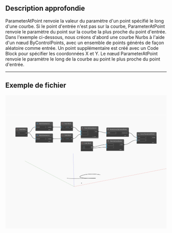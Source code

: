 ## Description approfondie
ParameterAtPoint renvoie la valeur du paramètre d'un point spécifié le long d'une courbe. Si le point d'entrée n'est pas sur la courbe, ParameterAtPoint renvoie le paramètre du point sur la courbe la plus proche du point d'entrée. Dans l'exemple ci-dessous, nous créons d'abord une courbe Nurbs à l'aide d'un nœud ByControlPoints, avec un ensemble de points générés de façon aléatoire comme entrée. Un point supplémentaire est créé avec un Code Block pour spécifier les coordonnées X et Y. Le nœud ParameterAtPoint renvoie le paramètre le long de la courbe au point le plus proche du point d'entrée.
___
## Exemple de fichier

![ParameterAtPoint](./Autodesk.DesignScript.Geometry.Curve.ParameterAtPoint_img.jpg)

